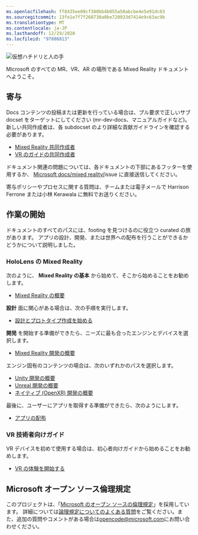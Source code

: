 ```yaml
---
ms.openlocfilehash: ff8435ee09cf380bb4b055a50abcbe4e5e91dc03
ms.sourcegitcommit: 13fe1e7f7f268730a0be720933d7414e9c63ac9b
ms.translationtype: MT
ms.contentlocale: ja-JP
ms.lasthandoff: 12/29/2020
ms.locfileid: "97808813"
---
```

![仮想ハチドリと人の手](mixed-reality-docs/mr-dev-docs/discover/images/01_MixedReality.png)

Microsoft のすべての MR、VR、AR の場所である Mixed Reality ドキュメントへようこそ。

## <a name="contributing"></a>寄与

Docs コンテンツの投稿または更新を行っている場合は、プル要求で正しいサブ docset をターゲットにしてください (mr-dev-docs、マニュアルガイドなど)。 新しい共同作成者は、各 subdocset のより詳細な貢献ガイドラインを確認する必要があります。

* [Mixed Reality 共同作成者](mixed-reality-docs/mr-dev-docs/CONTRIBUTING.md)
* [VR のガイドの共同作成者](mixed-reality-docs/enthusiast-guide/CONTRIBUTING.md)

ドキュメント関連の問題については、各ドキュメントの下部にあるフッターを使用するか、 [Microsoft docs/mixed reality/](https://github.com/MicrosoftDocs/mixed-reality/issues)issue に直接送信してください。

寄与ポリシーやプロセスに関する質問は、チームまたは電子メールで Harrison Ferrone または小林 Kerawala に無料でお送りください。 

## <a name="getting-started"></a>作業の開始 

ドキュメントのすべてのパスには、footing を見つけるのに役立つ curated の旅があります。 アプリの設計、開発、または世界への配布を行うことができるかどうかについて説明しました。 

### <a name="mixed-reality-for-hololens"></a>HoloLens の Mixed Reality

次のように、 **Mixed Reality の基本** から始めて、そこから始めることをお勧めします。

* [Mixed Reality の概要](mixed-reality-docs/mr-dev-docs/discover/get-started-with-mr.md)

**設計** 面に関心がある場合は、次の手順を実行します。

* [設計とプロトタイプ作成を始める](mixed-reality-docs/mr-dev-docs/design/design.md)

**開発** を開始する準備ができたら、ニーズに最も合ったエンジンとデバイスを選択します。

* [Mixed Reality 開発の概要](mixed-reality-docs/mr-dev-docs/develop/development.md)

エンジン固有のコンテンツの場合は、次のいずれかのパスを選択します。

* [Unity 開発の概要](mixed-reality-docs/mr-dev-docs/develop/unity/unity-development-overview.md)
* [Unreal 開発の概要](mixed-reality-docs/mr-dev-docs/develop/unreal/unreal-development-overview.md)
* [ネイティブ (OpenXR) 開発の概要](mixed-reality-docs/mr-dev-docs/develop/native/directx-development-overview.md)

最後に、ユーザーにアプリを取得する準備ができたら、次のようにします。

* [アプリの配布](mixed-reality-docs/mr-dev-docs/distribute/distribute-overview.md)

### <a name="vr-enthusiast-guide"></a>VR 技術者向けガイド

VR デバイスを初めて使用する場合は、初心者向けガイドから始めることをお勧めします。

* [VR の体験を開始する](enthusiast-guide/vr-journey.md)

## <a name="microsoft-open-source-code-of-conduct"></a>Microsoft オープン ソース倫理規定

このプロジェクトは、「[Microsoft のオープン ソースの倫理規定](https://opensource.microsoft.com/codeofconduct/)」を採用しています。
詳細については[論理規定についてのよくある質問](https://opensource.microsoft.com/codeofconduct/faq/)をご覧ください。また、追加の質問やコメントがある場合は[opencode@microsoft.com](mailto:opencode@microsoft.com)にお問い合わせください。
